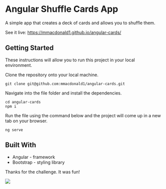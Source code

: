 # Angular Shuffle Cards App

A simple app that creates a deck of cards and allows you to shuffle them.

See it live: https://mmacdonald1.github.io/angular-cards/

## Getting Started

These instructions will allow you to run this project in your local environment.

Clone the repository onto your local machine.

```
git clone git@github.com:mmacdonald1/angular-cards.git
```
Navigate into the file folder and install the dependencies.

```
cd angular-cards
npm i
```
Run the file using the command below and the project will come up in a new tab on your browser.

```
ng serve
```
## Built With
* Angular - framework
* Bootstrap - styling library

Thanks for the challenge. It was fun!


![](https://media.giphy.com/media/11a9K7FLvTD9Kw/giphy.gif)
